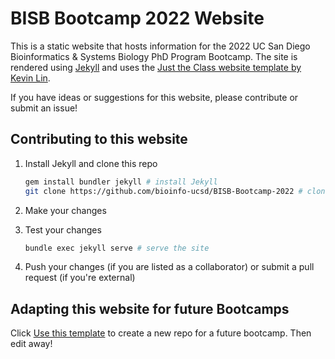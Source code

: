 # BISB Bootcamp 2022 Website

This is a static website that hosts information for the 2022 UC San Diego Bioinformatics & Systems Biology PhD Program Bootcamp. The site is rendered using [Jekyll](https://jekyllrb.com/) and uses the [Just the Class website template by Kevin Lin](https://kevinl.info/just-the-class/).

If you have ideas or suggestions for this website, please contribute or submit an issue!

## Contributing to this website

1. Install Jekyll and clone this repo

    ```bash
    gem install bundler jekyll # install Jekyll
    git clone https://github.com/bioinfo-ucsd/BISB-Bootcamp-2022 # clone this repo
    ```

2. Make your changes
3. Test your changes

    ```bash
    bundle exec jekyll serve # serve the site
    ```

4. Push your changes (if you are listed as a collaborator) or submit a pull request (if you're external)

## Adapting this website for future Bootcamps

Click [Use this template](https://github.com/bioinfo-ucsd/BISB-Bootcamp-2022/generate) to create a new repo for a future bootcamp. Then edit away!
